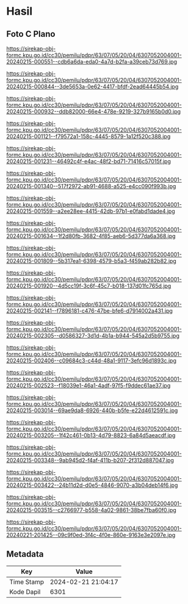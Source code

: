 # Hasil

## Foto C Plano

https://sirekap-obj-formc.kpu.go.id/cc30/pemilu/pdpr/63/07/05/20/04/6307052004001-20240215-000551--cdb6a6da-eda0-4a7d-b2fa-a39ceb73d769.jpg

https://sirekap-obj-formc.kpu.go.id/cc30/pemilu/pdpr/63/07/05/20/04/6307052004001-20240215-000844--3de5653a-0e62-4417-bfdf-2ead64445b54.jpg

https://sirekap-obj-formc.kpu.go.id/cc30/pemilu/pdpr/63/07/05/20/04/6307052004001-20240215-000932--ddb82000-66e4-478e-9219-327b9165b0d0.jpg

https://sirekap-obj-formc.kpu.go.id/cc30/pemilu/pdpr/63/07/05/20/04/6307052004001-20240215-001121--f79572a1-158c-4445-8579-1a12f520c388.jpg

https://sirekap-obj-formc.kpu.go.id/cc30/pemilu/pdpr/63/07/05/20/04/6307052004001-20240215-001231--46492c4f-e4ac-48f2-bd71-71416c57015f.jpg

https://sirekap-obj-formc.kpu.go.id/cc30/pemilu/pdpr/63/07/05/20/04/6307052004001-20240215-001340--517f2972-ab91-4688-a525-e4cc090f993b.jpg

https://sirekap-obj-formc.kpu.go.id/cc30/pemilu/pdpr/63/07/05/20/04/6307052004001-20240215-001559--a2ee28ee-4415-42db-97b1-e0fabd1dade4.jpg

https://sirekap-obj-formc.kpu.go.id/cc30/pemilu/pdpr/63/07/05/20/04/6307052004001-20240215-001634--1f2d80fb-3682-4f85-aeb6-5d377da6a368.jpg

https://sirekap-obj-formc.kpu.go.id/cc30/pemilu/pdpr/63/07/05/20/04/6307052004001-20240215-001809--5b317ea1-6398-4579-b5a3-f459ab282b82.jpg

https://sirekap-obj-formc.kpu.go.id/cc30/pemilu/pdpr/63/07/05/20/04/6307052004001-20240215-001920--4d5cc19f-3c6f-45c7-b018-137d01fc765d.jpg

https://sirekap-obj-formc.kpu.go.id/cc30/pemilu/pdpr/63/07/05/20/04/6307052004001-20240215-002141--f7896181-c476-47be-bfe6-d7914002a431.jpg

https://sirekap-obj-formc.kpu.go.id/cc30/pemilu/pdpr/63/07/05/20/04/6307052004001-20240215-002305--d0586327-3d1d-4b1a-b944-545a2d5b9755.jpg

https://sirekap-obj-formc.kpu.go.id/cc30/pemilu/pdpr/63/07/05/20/04/6307052004001-20240215-002406--c09684c3-c44d-48a1-9117-3efc96d1893c.jpg

https://sirekap-obj-formc.kpu.go.id/cc30/pemilu/pdpr/63/07/05/20/04/6307052004001-20240215-002523--f18039e1-46a1-4adf-97f5-f9ddec61ae37.jpg

https://sirekap-obj-formc.kpu.go.id/cc30/pemilu/pdpr/63/07/05/20/04/6307052004001-20240215-003014--69ae9da8-6926-440b-b5fe-e22d4612591c.jpg

https://sirekap-obj-formc.kpu.go.id/cc30/pemilu/pdpr/63/07/05/20/04/6307052004001-20240215-003205--1f42c461-0b13-4d79-8823-6a84d5aeacdf.jpg

https://sirekap-obj-formc.kpu.go.id/cc30/pemilu/pdpr/63/07/05/20/04/6307052004001-20240215-003348--9ab945d2-f4af-411b-b207-2f312d887047.jpg

https://sirekap-obj-formc.kpu.go.id/cc30/pemilu/pdpr/63/07/05/20/04/6307052004001-20240215-003422--24b11d2d-d0e5-4846-9070-a3b04deb14f6.jpg

https://sirekap-obj-formc.kpu.go.id/cc30/pemilu/pdpr/63/07/05/20/04/6307052004001-20240215-003515--c2766977-b558-4a02-9861-38be7fba60f0.jpg

https://sirekap-obj-formc.kpu.go.id/cc30/pemilu/pdpr/63/07/05/20/04/6307052004001-20240221-201425--09c9f0ed-3f4c-4f0e-860e-9163e3e2097e.jpg


## Metadata

| Key        | Value               |
| ---------- | ------------------- |
| Time Stamp | 2024-02-21 21:04:17 |
| Kode Dapil | 6301                |



